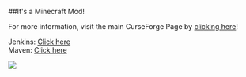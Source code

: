 ##It's a Minecraft Mod!

For more information, visit the main CurseForge Page by [clicking here](http://minecraft.curseforge.com/projects/actually-additions)!

Jenkins: [Click here](https://ci.chaosfield.at/job/ActuallyAdditions/)      
Maven: [Click here](https://maven.chaosfield.at/de/ellpeck/actuallyadditions/)

![](https://raw.githubusercontent.com/Ellpeck/ActuallyAdditions/master/pics/logo.png)
